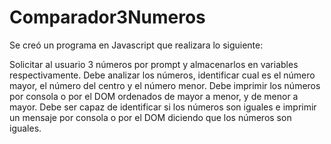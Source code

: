 # Comparador3Numeros
Se creó un programa en Javascript que realizara lo siguiente:

Solicitar al usuario 3 números por prompt y almacenarlos en variables respectivamente.
Debe analizar los números, identificar cual es el número mayor, el número del centro y el número menor.
Debe imprimir los números por consola o por el DOM ordenados de mayor a menor, y de menor a mayor.
Debe ser capaz de identificar si los números son iguales e imprimir un mensaje por consola o por el DOM diciendo que los números son iguales.
